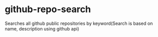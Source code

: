 # github-repo-search
Searches all github public repositories by keyword(Search is based on name, description using github api)
